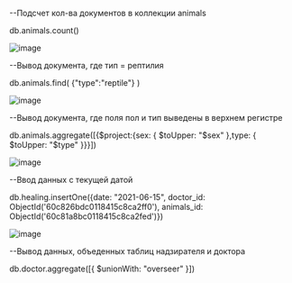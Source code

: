 --Подсчет кол-ва документов в коллекции animals

db.animals.count()

![image](https://user-images.githubusercontent.com/58090572/121997321-dc5eb880-cdb2-11eb-9d6c-9628cc2fa76f.png)

--Вывод документа, где тип = рептилия

db.animals.find( {"type":"reptile"} )

![image](https://user-images.githubusercontent.com/58090572/121997314-d7016e00-cdb2-11eb-92d8-80d1fed57f69.png)

--Вывод документа, где поля пол и тип выведены в верхнем регистре

db.animals.aggregate([{$project:{sex: { $toUpper: "$sex" },type: { $toUpper: "$type" }}}])

![image](https://user-images.githubusercontent.com/58090572/121997293-cf41c980-cdb2-11eb-982d-60b7336b087f.png)


--Ввод данных с текущей датой

db.healing.insertOne({date: "2021-06-15", doctor_id: ObjectId('60c826bdc0118415c8ca2ff0'), animals_id: ObjectId('60c81a8bc0118415c8ca2fed')})

![image](https://user-images.githubusercontent.com/58090572/121997270-c7822500-cdb2-11eb-9706-164575866696.png)

--Вывод данных, объеденных таблиц надзирателя и доктора

db.doctor.aggregate([{ $unionWith: "overseer" }])


